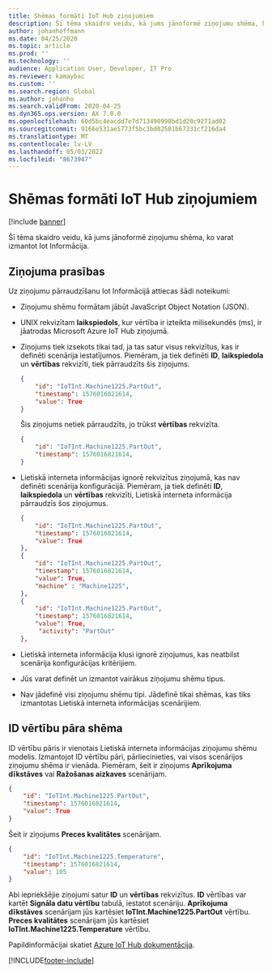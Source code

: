 ```yaml
---
title: Shēmas formāti IoT Hub ziņojumiem
description: Šī tēma skaidro veidu, kā jums jānoformē ziņojumu shēma, ko varat izmantot Iot Informācija.
author: johanhoffmann
ms.date: 04/25/2020
ms.topic: article
ms.prod: ''
ms.technology: ''
audience: Application User, Developer, IT Pro
ms.reviewer: kamaybac
ms.custom: ''
ms.search.region: Global
ms.author: johanho
ms.search.validFrom: 2020-04-25
ms.dyn365.ops.version: AX 7.0.0
ms.openlocfilehash: 60d5bc4eacdd7e7d713490998bd1d20c9271ad02
ms.sourcegitcommit: 9166e531ae5773f5bc3bd02501b67331cf216da4
ms.translationtype: MT
ms.contentlocale: lv-LV
ms.lasthandoff: 05/03/2022
ms.locfileid: "8673947"
---
```

# <a name="schema-formats-for-iot-hub-messages"></a>Shēmas formāti IoT Hub ziņojumiem

[!include [banner](../../includes/banner.md)]

Šī tēma skaidro veidu, kā jums jānoformē ziņojumu shēma, ko varat izmantot Iot Informācija.

## <a name="message-requirements"></a>Ziņojuma prasības

Uz ziņojumu pārraudzīšanu Iot Informācijā attiecas šādi noteikumi:

+ Ziņojumu shēmu formātam jābūt JavaScript Object Notation (JSON).
+ UNIX rekvizītam **laikspiedols**, kur vērtība ir izteikta milisekundēs (ms), ir jāatrodas Microsoft Azure IoT Hub ziņojumā.
+ Ziņojums tiek izsekots tikai tad, ja tas satur visus rekvizītus, kas ir definēti scenārija iestatījumos. Piemēram, ja tiek definēti **ID**, **laikspiedola** un **vērtības** rekvizīti, tiek pārraudzīts šis ziņojums.

    ```json
    {
        "id": "IoTInt.Machine1225.PartOut",
        "timestamp": 1576016821614,
        "value": True
    }
    ```

    Šis ziņojums netiek pārraudzīts, jo trūkst **vērtības** rekvizīta.

    ```json
    {
        "id": "IoTInt.Machine1225.PartOut",
        "timestamp": 1576016821614,
    }
    ```

+ Lietiskā interneta informācijas ignorē rekvizītus ziņojumā, kas nav definēti scenārija konfigurācijā. Piemēram, ja tiek definēti **ID**, **laikspiedola** un **vērtības** rekvizīti, Lietiskā interneta informācija pārraudzīs šos ziņojumus.

    ```json
    {
        "id": "IoTInt.Machine1225.PartOut",
        "timestamp": 1576016821614,
        "value": True
    },
    {
        "id": "IoTInt.Machine1225.PartOut",
        "timestamp": 1576016821614,
        "value": True,
        "machine" : "Machine1225",
    },
    {
        "id": "IoTInt.Machine1225.PartOut",
        "timestamp": 1576016821614,
        "value": True,
         "activity": "PartOut"
    },
    ```

+ Lietiskā interneta informācija klusi ignorē ziņojumus, kas neatbilst scenārija konfigurācijas kritērijiem.
+ Jūs varat definēt un izmantot vairākus ziņojumu shēmu tipus.
+ Nav jādefinē visi ziņojumu shēmu tipi. Jādefinē tikai shēmas, kas tiks izmantotas Lietiskā interneta informācijas scenārijiem.

## <a name="id-value-pair-schema"></a>ID vērtību pāra shēma

ID vērtību pāris ir vienotais Lietiskā interneta informācijas ziņojumu shēmu modelis. Izmantojot ID vērtību pāri, pārliecinieties, vai visos scenārijos ziņojumu shēma ir vienāda. Piemēram, šeit ir ziņojums **Aprīkojuma dīkstāves** vai **Ražošanas aizkaves** scenārijam.

```json
{
    "id": "IoTInt.Machine1225.PartOut",
    "timestamp": 1576016821614,
    "value": True
}
```

Šeit ir ziņojums **Preces kvalitātes** scenārijam.

```json
{
    "id": "IoTInt.Machine1225.Temperature",
    "timestamp": 1576016821614,
    "value": 105
}
```

Abi iepriekšējie ziņojumi satur **ID** un **vērtības** rekvizītus. **ID** vērtības var kartēt **Signāla datu vērtību** tabulā, iestatot scenāriju. **Aprīkojuma dīkstāves** scenārijam jūs kartēsiet **IoTInt.Machine1225.PartOut** vērtību. **Preces kvalitātes** scenārijam jūs kartēsiet **IoTInt.Machine1225.Temperature** vērtību.

Papildinformācijai skatiet [Azure IoT Hub dokumentācija](/azure/iot-hub/).


[!INCLUDE[footer-include](../../includes/footer-banner.md)]